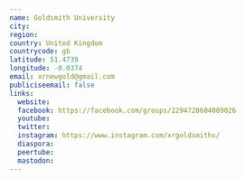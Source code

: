 ```yaml
---
name: Goldsmith University
city:
region:
country: United Kingdom
countrycode: gb
latitude: 51.4739
longitude: -0.0374
email: xrnewgold@gmail.com
publiciseemail: false
links:
  website:
  facebook: https://facebook.com/groups/2294728604089026
  youtube:
  twitter:
  instagram: https://www.instagram.com/xrgoldsmiths/
  diaspora:
  peertube:
  mastodon:
---
```

